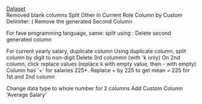 [Dataset](https://github.com/AlexTheAnalyst/Power-BI/blob/main/Power%20BI%20-%20Final%20Project.xlsx)\
Removed blank columns
Split Other in Current Role Column by Custom Delimiter: (
Remove the generated Second Column

For fave programming language, same: split using :
Delete second generated column

For current yearly salary, duplicate column
Using duplicate column, split column by digit to non-digit
Delete 3rd colummn (with 'k only)
On 2nd column, click replace values (replace k with empty value, then - with empty)
Column has '+' for salaries 225+. Replace + by 225 to get mean = 225 for 1st and 2nd column

Change data type to whole number for 2 columns
Add Custom Column 'Average Salary' 

